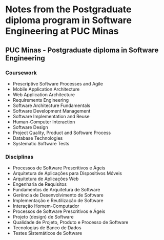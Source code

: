 # Notes from the Postgraduate diploma program in Software Engineering at PUC Minas

## PUC Minas - Postgraduate diploma in Software Engineering


### Coursework
- Prescriptive Software Processes and Agile 
- Mobile Application Architecture
- Web Application Architecture
- Requirements Engineering
- Software Architecture Fundamentals
- Software Development Management
- Software Implementation and Reuse
- Human-Computer Interaction
- Software Design
- Project Quality, Product and Software Process
- Database Technologies
- Systematic Software Tests


### Disciplinas
- Processos de Software Prescritivos e Ágeis
- Arquitetura de Aplicações para Dispositivos Móveis
- Arquitetura de Aplicações Web
- Engenharia de Requisitos
- Fundamentos de Arquitetura de Software
- Gerência de Desenvolvimento de Software
- Implementação e Reutilização de Software
- Interação Homem-Computador
- Processos de Software Prescritivos e Ágeis
- Projeto (design) de Software
- Qualidade de Projeto, Produto e Processo de Software
- Tecnologias de Banco de Dados
- Testes Sistemáticos de Software
